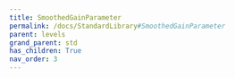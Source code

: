 ```yaml
---
title: SmoothedGainParameter
permalink: /docs/StandardLibrary#SmoothedGainParameter
parent: levels
grand_parent: std
has_children: True
nav_order: 3
---
```

